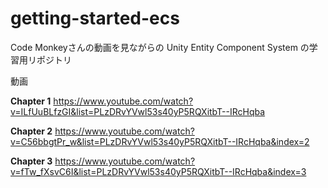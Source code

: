 # getting-started-ecs

Code Monkeyさんの動画を見ながらの Unity Entity Component System の学習用リポジトリ

動画

**Chapter 1**
https://www.youtube.com/watch?v=ILfUuBLfzGI&list=PLzDRvYVwl53s40yP5RQXitbT--IRcHqba

**Chapter 2**
https://www.youtube.com/watch?v=C56bbgtPr_w&list=PLzDRvYVwl53s40yP5RQXitbT--IRcHqba&index=2

**Chapter 3**
https://www.youtube.com/watch?v=fTw_fXsvC6I&list=PLzDRvYVwl53s40yP5RQXitbT--IRcHqba&index=3



